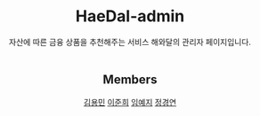 <div align="center">
  
# HaeDal-admin

자산에 따른 금융 상품을 추천해주는 서비스 해와달의 관리자 페이지입니다.
<Br><Br>

## Members
[김용민](https://github.com/dragonmin28)
[이준희](https://github.com/juneheel)
[임예지](https://github.com/image00)
[정경연](https://github.com/Cloudyee)
</div>


